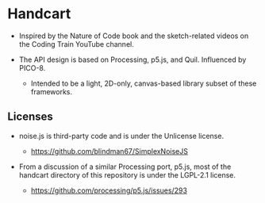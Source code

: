 # Handcart

* Inspired by the Nature of Code book and the sketch-related videos on the Coding Train YouTube channel.

* The API design is based on Processing, p5.js, and Quil. Influenced by PICO-8.
    * Intended to be a light, 2D-only, canvas-based library subset of these frameworks.

## Licenses

* noise.js is third-party code and is under the Unlicense license.
    * https://github.com/blindman67/SimplexNoiseJS

* From a discussion of a similar Processing port, p5.js, most of the handcart directory of this repository is under the LGPL-2.1 license.
    * https://github.com/processing/p5.js/issues/293
